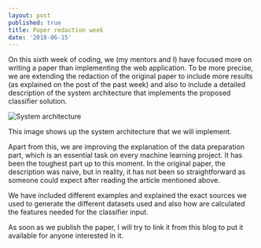 ```yaml
---
layout: post
published: true
title: Paper redaction week
date: '2018-06-15'
---
```


On this sixth week of coding, we (my mentors and I) have focused more on writing a paper than implementing the web application. To be more precise, we are extending the redaction of the original paper to include more results (as explained on the post of the past week) and also to include a detailed description of the system architecture that implements the proposed classifier solution.

![System architecture]( https://raw.githubusercontent.com/vfrico/dbpedia-gsoc-18/gh-pages/img/system_architecture.png "System architecture")

This image shows up the system architecture that we will implement.

Apart from this, we are improving the explanation of the data preparation part, which is an essential task on every machine learning project. It has been the toughest part up to this moment. In the original paper, the description was naive, but in reality, it has not been so straightforward as someone could expect after reading the article mentioned above.

We have included different examples and explained the exact sources we used to generate the different datasets used and also how are calculated the features needed for the classifier input.

As soon as we publish the paper, I will try to link it from this blog to put it available for anyone interested in it.
